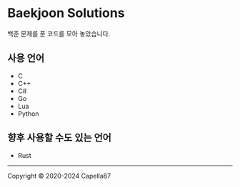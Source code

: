 # Baekjoon Solutions

백준 문제를 푼 코드를 모아 놓았습니다.

## 사용 언어

* C
* C++
* C#
* Go
* Lua
* Python

## 향후 사용할 수도 있는 언어

* Rust

---
Copyright © 2020-2024 Capella87
